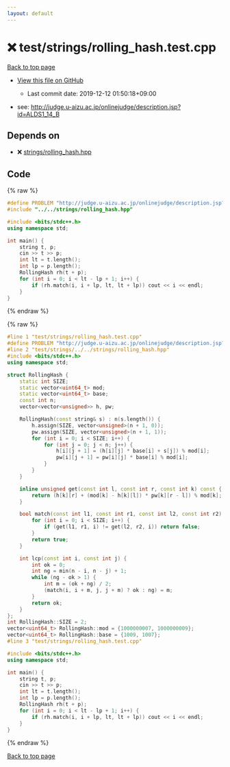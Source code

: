 ```yaml
---
layout: default
---
```


<!-- mathjax config similar to math.stackexchange -->
<script type="text/javascript" async
  src="https://cdnjs.cloudflare.com/ajax/libs/mathjax/2.7.5/MathJax.js?config=TeX-MML-AM_CHTML">
</script>
<script type="text/x-mathjax-config">
  MathJax.Hub.Config({
    TeX: { equationNumbers: { autoNumber: "AMS" }},
    tex2jax: {
      inlineMath: [ ['$','$'] ],
      processEscapes: true
    },
    "HTML-CSS": { matchFontHeight: false },
    displayAlign: "left",
    displayIndent: "2em"
  });
</script>

<script type="text/javascript" src="https://cdnjs.cloudflare.com/ajax/libs/jquery/3.4.1/jquery.min.js"></script>
<script src="https://cdn.jsdelivr.net/npm/jquery-balloon-js@1.1.2/jquery.balloon.min.js" integrity="sha256-ZEYs9VrgAeNuPvs15E39OsyOJaIkXEEt10fzxJ20+2I=" crossorigin="anonymous"></script>
<script type="text/javascript" src="../../../assets/js/copy-button.js"></script>
<link rel="stylesheet" href="../../../assets/css/copy-button.css" />


# :x: test/strings/rolling_hash.test.cpp

<a href="../../../index.html">Back to top page</a>

* <a href="{{ site.github.repository_url }}/blob/master/test/strings/rolling_hash.test.cpp">View this file on GitHub</a>
    - Last commit date: 2019-12-12 01:50:18+09:00


* see: <a href="http://judge.u-aizu.ac.jp/onlinejudge/description.jsp?id=ALDS1_14_B">http://judge.u-aizu.ac.jp/onlinejudge/description.jsp?id=ALDS1_14_B</a>


## Depends on

* :x: <a href="../../../library/strings/rolling_hash.hpp.html">strings/rolling_hash.hpp</a>


## Code

<a id="unbundled"></a>
{% raw %}
```cpp
#define PROBLEM "http://judge.u-aizu.ac.jp/onlinejudge/description.jsp?id=ALDS1_14_B"
#include "../../strings/rolling_hash.hpp"

#include <bits/stdc++.h>
using namespace std;

int main() {
    string t, p;
    cin >> t >> p;
    int lt = t.length();
    int lp = p.length();
    RollingHash rh(t + p);
    for (int i = 0; i < lt - lp + 1; i++) {
        if (rh.match(i, i + lp, lt, lt + lp)) cout << i << endl;
    }
}
```
{% endraw %}

<a id="bundled"></a>
{% raw %}
```cpp
#line 1 "test/strings/rolling_hash.test.cpp"
#define PROBLEM "http://judge.u-aizu.ac.jp/onlinejudge/description.jsp?id=ALDS1_14_B"
#line 2 "test/strings/../../strings/rolling_hash.hpp"
#include <bits/stdc++.h>
using namespace std;

struct RollingHash {
    static int SIZE;
    static vector<uint64_t> mod;
    static vector<uint64_t> base;
    const int n;
    vector<vector<unsigned>> h, pw;

    RollingHash(const string& s) : n(s.length()) {
        h.assign(SIZE, vector<unsigned>(n + 1, 0));
        pw.assign(SIZE, vector<unsigned>(n + 1, 1));
        for (int i = 0; i < SIZE; i++) {
            for (int j = 0; j < n; j++) {
                h[i][j + 1] = (h[i][j] * base[i] + s[j]) % mod[i];
                pw[i][j + 1] = pw[i][j] * base[i] % mod[i];
            }
        }
    }

    inline unsigned get(const int l, const int r, const int k) const {
        return (h[k][r] + (mod[k] - h[k][l]) * pw[k][r - l]) % mod[k];
    }

    bool match(const int l1, const int r1, const int l2, const int r2) const {
        for (int i = 0; i < SIZE; i++) {
            if (get(l1, r1, i) != get(l2, r2, i)) return false;
        }
        return true;
    }

    int lcp(const int i, const int j) {
        int ok = 0;
        int ng = min(n - i, n - j) + 1;
        while (ng - ok > 1) {
            int m = (ok + ng) / 2;
            (match(i, i + m, j, j + m) ? ok : ng) = m;
        }
        return ok;
    }
};
int RollingHash::SIZE = 2;
vector<uint64_t> RollingHash::mod = {1000000007, 1000000009};
vector<uint64_t> RollingHash::base = {1009, 1007};
#line 3 "test/strings/rolling_hash.test.cpp"

#include <bits/stdc++.h>
using namespace std;

int main() {
    string t, p;
    cin >> t >> p;
    int lt = t.length();
    int lp = p.length();
    RollingHash rh(t + p);
    for (int i = 0; i < lt - lp + 1; i++) {
        if (rh.match(i, i + lp, lt, lt + lp)) cout << i << endl;
    }
}

```
{% endraw %}

<a href="../../../index.html">Back to top page</a>

